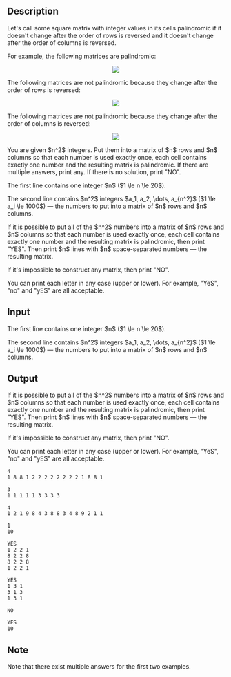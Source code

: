 ## Description

<div><p>Let's call some square matrix with integer values in its cells <span class="tex-font-style-it">palindromic</span> if it doesn't change after the order of rows is reversed and it doesn't change after the order of columns is reversed.</p><p>For example, the following matrices are <span class="tex-font-style-bf"><span class="tex-font-style-it">palindromic</span></span>:</p><center> <img class="tex-graphics" src="file://cQeJYdWu.png" style="max-width: 100.0%;max-height: 100.0%;"> </center><p>The following matrices are <span class="tex-font-style-bf">not <span class="tex-font-style-it">palindromic</span></span> because they change after the order of rows is reversed:</p><center> <img class="tex-graphics" src="file://oHIi5d26.png" style="max-width: 100.0%;max-height: 100.0%;"> </center><p>The following matrices are <span class="tex-font-style-bf">not <span class="tex-font-style-it">palindromic</span></span> because they change after the order of columns is reversed:</p><center> <img class="tex-graphics" src="file://fvYegEww.png" style="max-width: 100.0%;max-height: 100.0%;"> </center><p>You are given $n^2$ integers. Put them into a matrix of $n$ rows and $n$ columns so that each number is used exactly once, each cell contains exactly one number and the resulting matrix is <span class="tex-font-style-it">palindromic</span>. If there are multiple answers, print any. If there is no solution, print "<span class="tex-font-style-tt">NO</span>".</p></div><div class="input-specification"><p>The first line contains one integer $n$ ($1 \le n \le 20$).</p><p>The second line contains $n^2$ integers $a_1, a_2, \dots, a_{n^2}$ ($1 \le a_i \le 1000$) — the numbers to put into a matrix of $n$ rows and $n$ columns.</p></div><div class="output-specification"><p>If it is possible to put all of the $n^2$ numbers into a matrix of $n$ rows and $n$ columns so that each number is used exactly once, each cell contains exactly one number and the resulting matrix is <span class="tex-font-style-it">palindromic</span>, then print "<span class="tex-font-style-tt">YES</span>". Then print $n$ lines with $n$ space-separated numbers — the resulting matrix.</p><p>If it's impossible to construct any matrix, then print "<span class="tex-font-style-tt">NO</span>".</p><p>You can print each letter in any case (upper or lower). For example, "<span class="tex-font-style-tt">YeS</span>", "<span class="tex-font-style-tt">no</span>" and "<span class="tex-font-style-tt">yES</span>" are all acceptable.</p></div>

## Input

<p>The first line contains one integer $n$ ($1 \le n \le 20$).</p><p>The second line contains $n^2$ integers $a_1, a_2, \dots, a_{n^2}$ ($1 \le a_i \le 1000$) — the numbers to put into a matrix of $n$ rows and $n$ columns.</p>

## Output

<p>If it is possible to put all of the $n^2$ numbers into a matrix of $n$ rows and $n$ columns so that each number is used exactly once, each cell contains exactly one number and the resulting matrix is <span class="tex-font-style-it">palindromic</span>, then print "<span class="tex-font-style-tt">YES</span>". Then print $n$ lines with $n$ space-separated numbers — the resulting matrix.</p><p>If it's impossible to construct any matrix, then print "<span class="tex-font-style-tt">NO</span>".</p><p>You can print each letter in any case (upper or lower). For example, "<span class="tex-font-style-tt">YeS</span>", "<span class="tex-font-style-tt">no</span>" and "<span class="tex-font-style-tt">yES</span>" are all acceptable.</p>





```input1
4
1 8 8 1 2 2 2 2 2 2 2 2 1 8 8 1
```




```input2
3
1 1 1 1 1 3 3 3 3
```




```input3
4
1 2 1 9 8 4 3 8 8 3 4 8 9 2 1 1
```




```input4
1
10
```




```output1
YES
1 2 2 1
8 2 2 8
8 2 2 8
1 2 2 1
```




```output2
YES
1 3 1
3 1 3
1 3 1
```




```output3
NO
```




```output4
YES
10
```



## Note

<p>Note that there exist multiple answers for the first two examples.</p>
